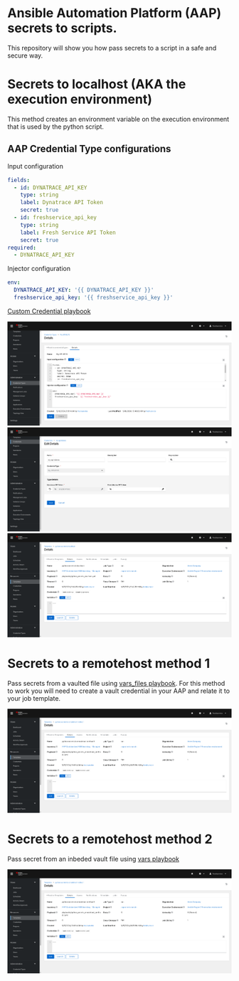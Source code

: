 Ansible Automation Platform (AAP) secrets to scripts.
=========

This repository will show you how pass secrets to a script in a safe and secure way.

Secrets to localhost (AKA the execution environment)
=========

This method creates an environment variable on the execution environment that is used by the python script.

AAP Credential Type configurations
------------
Input configuration
```yaml
fields:
  - id: DYNATRACE_API_KEY
    type: string
    label: Dynatrace API Token
    secret: true
  - id: freshservice_api_key
    type: string
    label: Fresh Service API Token
    secret: true
required:
  - DYNATRACE_API_KEY
```
Injector configuration
```yaml
env:
  DYNATRACE_API_KEY: '{{ DYNATRACE_API_KEY }}'
  freshservice_api_key: '{{ freshservice_api_key }}'
```
[Custom Credential playbook]( https://github.com/ericcames/aap.secrets-scripts/blob/main/playbooks/python_secrets_localhost.yml "Custom Credential playbook")

![alt text](https://github.com/ericcames/aap.secrets-scripts/blob/main/images/customcredentialtype.png "Credential Type")
![alt text](https://github.com/ericcames/aap.secrets-scripts/blob/main/images/customcredential.png "Credential")
![alt text](https://github.com/ericcames/aap.secrets-scripts/blob/main/images/template_credential.png "Template")

Secrets to a remotehost method 1
=========

Pass secrets from a vaulted file using
[vars_files playbook]( https://github.com/ericcames/aap.secrets-scripts/blob/main/playbooks/python_secrets_remotehost_method_1.yml "var_files playbook"). For this method to work you will need to create a vault credential in your AAP and relate it to your job template.

![alt text](https://github.com/ericcames/aap.secrets-scripts/blob/main/images/templatewithavault.png "Template with a vaulted credential")

Secrets to a remotehost method 2
=========

Pass secret from an inbeded vault file using
[vars playbook]( https://github.com/ericcames/aap.secrets-scripts/blob/main/playbooks/python_secrets_remotehost_method_2.yml "vars playbook")

![alt text](https://github.com/ericcames/aap.secrets-scripts/blob/main/images/templatewithavault.png "Template with a vaulted credential")